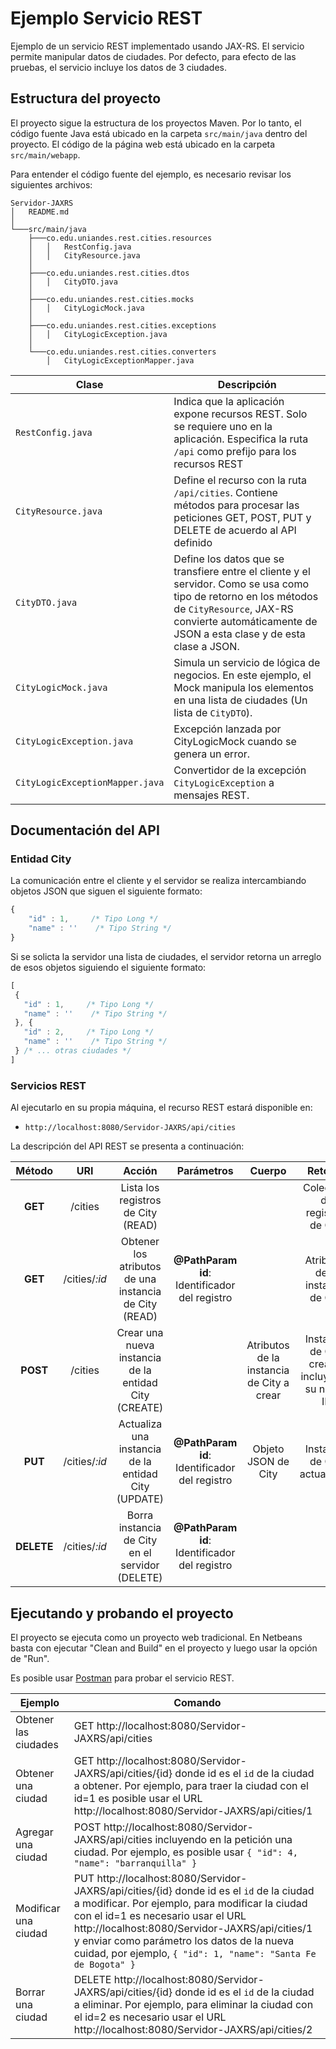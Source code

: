 # Ejemplo Servicio REST

Ejemplo de un servicio REST implementado usando JAX-RS. 
El servicio permite manipular datos de ciudades. 
Por defecto, para efecto de las pruebas, el servicio incluye los datos de 3 ciudades.


## Estructura del proyecto

El proyecto sigue la estructura de los proyectos Maven. 
Por lo tanto, el código fuente Java está ubicado en la carpeta `src/main/java` dentro del proyecto.
El código de la página web está ubicado en la carpeta `src/main/webapp`. 

Para entender el código fuente del ejemplo, es necesario revisar los siguientes archivos:

```
Servidor-JAXRS
│   README.md
│
└───src/main/java
    ├───co.edu.uniandes.rest.cities.resources
    │   │   RestConfig.java
    │   │   CityResource.java
    │
    ├───co.edu.uniandes.rest.cities.dtos
    │   │   CityDTO.java
    │
    ├───co.edu.uniandes.rest.cities.mocks
    │   │   CityLogicMock.java 
    │
    ├───co.edu.uniandes.rest.cities.exceptions
    │   │   CityLogicException.java
    │
    └───co.edu.uniandes.rest.cities.converters
        │   CityLogicExceptionMapper.java        
```

| Clase | Descripción |
| ----- | ----------- |
| `RestConfig.java` | Indica que la aplicación expone recursos REST. Solo se requiere uno en la aplicación. Especifica la ruta `/api` como prefijo para los recursos REST |
| `CityResource.java` | Define el recurso con la ruta `/api/cities`. Contiene métodos para procesar las peticiones GET, POST, PUT y DELETE de acuerdo al API definido |
| `CityDTO.java` | Define los datos que se transfiere entre el cliente y el servidor. Como se usa como tipo de retorno en los métodos de `CityResource`, JAX-RS convierte automáticamente de JSON a esta clase y de esta clase a JSON.  |
| `CityLogicMock.java` | Simula un servicio de lógica de negocios. En este ejemplo, el Mock manipula los elementos en una lista de ciudades (Un lista de `CityDTO`). |
| `CityLogicException.java` | Excepción lanzada por CityLogicMock cuando se genera un error. |
| `CityLogicExceptionMapper.java` | Convertidor de la excepción `CityLogicException` a mensajes REST. |


## Documentación del API

### Entidad City

La comunicación entre el cliente y el servidor se realiza intercambiando objetos JSON que siguen el siguiente formato:

```javascript
{
    "id" : 1,     /* Tipo Long */
    "name" : ''    /* Tipo String */
}
```

Si se solicta la servidor una lista de ciudades, el servidor retorna un arreglo de esos objetos siguiendo el siguiente formato: 

 ```javascript
[ 
  {
    "id" : 1,     /* Tipo Long */
    "name" : ''    /* Tipo String */
  }, {
    "id" : 2,     /* Tipo Long */
    "name" : ''    /* Tipo String */
  } /* ... otras ciudades */   
]
```

### Servicios REST

Al ejecutarlo en su propia máquina, el recurso REST estará disponible en:
*  `http://localhost:8080/Servidor-JAXRS/api/cities` 

La descripción del API REST se presenta a continuación:

Método|URI|Acción|Parámetros|Cuerpo|Retorno
:--:|:--:|:--:|:--:|:--:|:--:
**GET**|/cities|Lista los registros de City (READ)|||Colección de registros de City 
**GET**|/cities/*:id*|Obtener los atributos de una instancia de City (READ)|**@PathParam id**: Identificador del registro||Atributos de la instancia de City
**POST**|/cities|Crear una nueva instancia de la entidad City (CREATE)||Atributos de la instancia de City a crear|Instancia de City creada, incluyendo su nuevo ID
**PUT**|/cities/*:id*|Actualiza una instancia de la entidad City (UPDATE)|**@PathParam id**: Identificador del registro|Objeto JSON de City|Instancia de City actualizada
**DELETE**|/cities/*:id*|Borra instancia de City en el servidor (DELETE)|**@PathParam id**: Identificador del registro||



## Ejecutando y probando el proyecto

El proyecto se ejecuta como un proyecto web tradicional. 
En Netbeans basta con ejecutar "Clean and Build" en el proyecto y luego usar la opción de "Run".

Es posible usar [Postman](http://www.getpostman.com/) para probar el servicio REST.

| Ejemplo | Comando |
| ------- | ------- |
| Obtener las ciudades | GET http://localhost:8080/Servidor-JAXRS/api/cities |
| Obtener una ciudad   | GET http://localhost:8080/Servidor-JAXRS/api/cities/{id} donde id es el `id` de la ciudad a obtener. Por ejemplo, para traer la ciudad con el id=1 es posible usar el URL http://localhost:8080/Servidor-JAXRS/api/cities/1 | 
| Agregar una ciudad   | POST http://localhost:8080/Servidor-JAXRS/api/cities  incluyendo en la petición una ciudad. Por ejemplo, es posible usar `{ "id": 4, "name": "barranquilla" }` |
| Modificar una ciudad | PUT http://localhost:8080/Servidor-JAXRS/api/cities/{id} donde id es el `id` de la ciudad a modificar. Por ejemplo, para modificar la ciudad con el id=1 es necesario usar el URL http://localhost:8080/Servidor-JAXRS/api/cities/1 y enviar como parámetro los datos de la nueva cuidad, por ejemplo, `{ "id": 1, "name": "Santa Fe de Bogota" }` |  
| Borrar una ciudad    | DELETE http://localhost:8080/Servidor-JAXRS/api/cities/{id} donde id es el `id` de la ciudad a eliminar. Por ejemplo, para eliminar la ciudad con el id=2 es necesario usar el URL http://localhost:8080/Servidor-JAXRS/api/cities/2 | 
